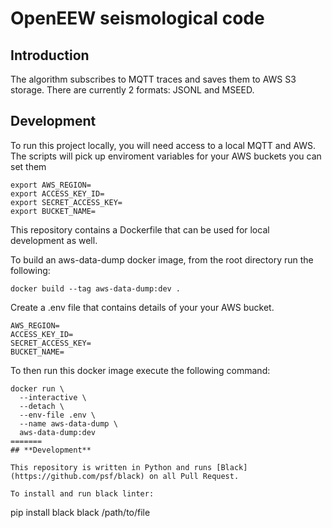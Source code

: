 # OpenEEW seismological code

## Introduction

The algorithm subscribes to MQTT traces and saves them to AWS S3 storage.
There are currently 2 formats: JSONL and MSEED.

## Development

To run this project locally, you will need access to a local MQTT and AWS. The scripts will pick up
enviroment variables for your AWS buckets you can set them

```
export AWS_REGION=
export ACCESS_KEY_ID=
export SECRET_ACCESS_KEY=
export BUCKET_NAME=
```

This repository contains a Dockerfile that can be used for local development as well.

To build an aws-data-dump docker image, from the root directory run the following:

```
docker build --tag aws-data-dump:dev .
```

Create a .env file that contains details of your your AWS bucket.

```
AWS_REGION=
ACCESS_KEY_ID=
SECRET_ACCESS_KEY=
BUCKET_NAME=
```

To then run this docker image execute the following command:

```
docker run \
  --interactive \
  --detach \
  --env-file .env \
  --name aws-data-dump \
  aws-data-dump:dev
=======
## **Development**

This repository is written in Python and runs [Black](https://github.com/psf/black) on all Pull Request.

To install and run black linter:

```
pip install black
black /path/to/file
```
